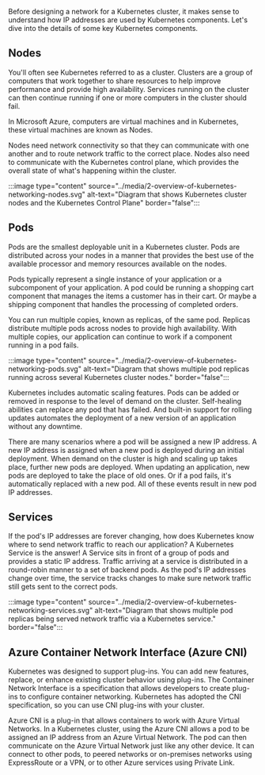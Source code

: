 Before designing a network for a Kubernetes cluster, it makes sense to understand how IP addresses are used by Kubernetes components. Let's dive into the details of some key Kubernetes components.

## Nodes

You'll often see Kubernetes referred to as a cluster. Clusters are a group of computers that work together to share resources to help improve performance and provide high availability. Services running on the cluster can then continue running if one or more computers in the cluster should fail.

In Microsoft Azure, computers are virtual machines and in Kubernetes, these virtual machines are known as Nodes.

Nodes need network connectivity so that they can communicate with one another and to route network traffic to the correct place. Nodes also need to communicate with the Kubernetes control plane, which provides the overall state of what's happening within the cluster.

:::image type="content" source="../media/2-overview-of-kubernetes-networking-nodes.svg" alt-text="Diagram that shows Kubernetes cluster nodes and the Kubernetes Control Plane" border="false":::

## Pods

Pods are the smallest deployable unit in a Kubernetes cluster. Pods are distributed across your nodes in a manner that provides the best use of the available processor and memory resources available on the nodes.

Pods typically represent a single instance of your application or a subcomponent of your application. A pod could be running a shopping cart component that manages the items a customer has in their cart. Or maybe a shipping component that handles the processing of completed orders.

You can run multiple copies, known as replicas, of the same pod. Replicas distribute multiple pods across nodes to provide high availability. With multiple copies, our application can continue to work if a component running in a pod fails.

:::image type="content" source="../media/2-overview-of-kubernetes-networking-pods.svg" alt-text="Diagram that shows multiple pod replicas running across several Kubernetes cluster nodes." border="false":::

Kubernetes includes automatic scaling features. Pods can be added or removed in response to the level of demand on the cluster. Self-healing abilities can replace any pod that has failed. And built-in support for rolling updates automates the deployment of a new version of an application without any downtime.

There are many scenarios where a pod will be assigned a new IP address. A new IP address is assigned when a new pod is deployed during an initial deployment. When demand on the cluster is high and scaling up takes place, further new pods are deployed. When updating an application, new pods are deployed to take the place of old ones. Or if a pod fails, it's automatically replaced with a new pod. All of these events result in new pod IP addresses.

## Services

If the pod's IP addresses are forever changing, how does Kubernetes know where to send network traffic to reach our application? A Kubernetes Service is the answer! A Service sits in front of a group of pods and provides a static IP address. Traffic arriving at a service is distributed in a round-robin manner to a set of backend pods. As the pod's IP addresses change over time, the service tracks changes to make sure network traffic still gets sent to the correct pods.

:::image type="content" source="../media/2-overview-of-kubernetes-networking-services.svg" alt-text="Diagram that shows multiple pod replicas being served network traffic via a Kubernetes service." border="false":::

## Azure Container Network Interface (Azure CNI)

Kubernetes was designed to support plug-ins. You can add new features, replace, or enhance existing cluster behavior using plug-ins. The Container Network Interface is a specification that allows developers to create plug-ins to configure container networking. Kubernetes has adopted the CNI specification, so you can use CNI plug-ins with your cluster.

Azure CNI is a plug-in that allows containers to work with Azure Virtual Networks. In a Kubernetes cluster, using the Azure CNI allows a pod to be assigned an IP address from an Azure Virtual Network. The pod can then communicate on the Azure Virtual Network just like any other device. It can connect to other pods, to peered networks or on-premises networks using ExpressRoute or a VPN, or to other Azure services using Private Link.
